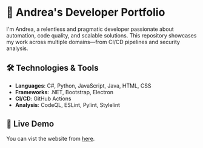 # 💼 Andrea's Developer Portfolio

I'm Andrea, a relentless and pragmatic developer passionate about automation, code quality, and scalable solutions. This repository showcases my work across multiple domains—from CI/CD pipelines and security analysis.

## 🛠 Technologies & Tools

- **Languages**: C#, Python, JavaScript, Java, HTML, CSS
- **Frameworks**: .NET, Bootstrap, Electron
- **CI/CD**: GitHub Actions
- **Analysis**: CodeQL, ESLint, Pylint, Stylelint

## 🔴 Live Demo
You can vist the website from <a href="https://andrea-filice.github.io/Portfolio/">here</a>.
